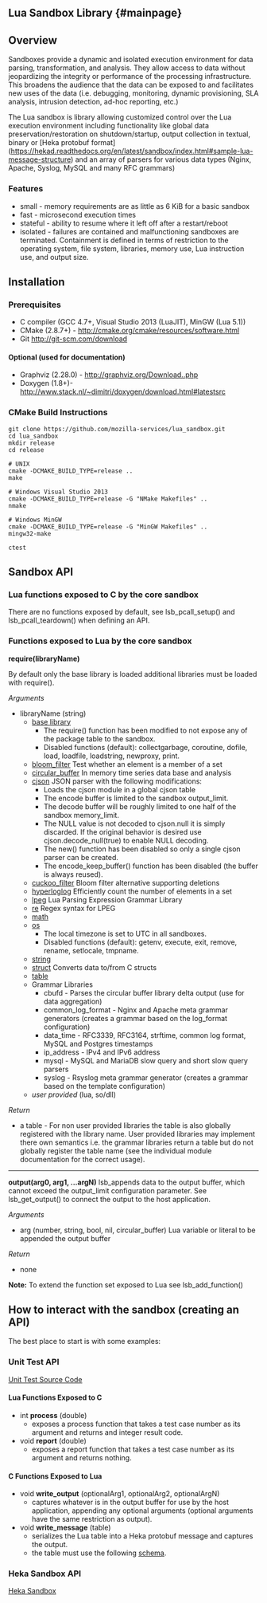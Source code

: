 Lua Sandbox Library {#mainpage}
-------------------

## Overview

Sandboxes provide a dynamic and isolated execution environment
for data parsing, transformation, and analysis.  They allow access to data
without jeopardizing the integrity or performance of the processing
infrastructure. This broadens the audience that the data can be
exposed to and facilitates new uses of the data (i.e. debugging, monitoring,
dynamic provisioning,  SLA analysis, intrusion detection, ad-hoc reporting,
etc.)

The Lua sandbox is library allowing customized control over the Lua execution
environment including functionality like global data preservation/restoration on
shutdown/startup, output collection in textual, binary or [Heka protobuf format]
(https://hekad.readthedocs.org/en/latest/sandbox/index.html#sample-lua-message-structure)
and an array of parsers for various data types (Nginx, Apache, Syslog, MySQL and
many RFC grammars)

### Features

- small - memory requirements are as little as 6 KiB for a basic sandbox
- fast - microsecond execution times
- stateful - ability to resume where it left off after a restart/reboot
- isolated - failures are contained and malfunctioning sandboxes are terminated.
  Containment is defined in terms of restriction to the operating system,
  file system, libraries, memory use, Lua instruction use, and output size.

## Installation

### Prerequisites
* C compiler (GCC 4.7+, Visual Studio 2013 (LuaJIT), MinGW (Lua 5.1))
* CMake (2.8.7+) - http://cmake.org/cmake/resources/software.html
* Git http://git-scm.com/download

#### Optional (used for documentation)
* Graphviz (2.28.0) - http://graphviz.org/Download..php
* Doxygen (1.8+)- http://www.stack.nl/~dimitri/doxygen/download.html#latestsrc

### CMake Build Instructions

    git clone https://github.com/mozilla-services/lua_sandbox.git
    cd lua_sandbox
    mkdir release
    cd release

    # UNIX
    cmake -DCMAKE_BUILD_TYPE=release ..
    make

    # Windows Visual Studio 2013
    cmake -DCMAKE_BUILD_TYPE=release -G "NMake Makefiles" ..
    nmake

    # Windows MinGW
    cmake -DCMAKE_BUILD_TYPE=release -G "MinGW Makefiles" ..
    mingw32-make

    ctest

## Sandbox API

### Lua functions exposed to C by the core sandbox

There are no functions exposed by default, see lsb_pcall_setup() and
lsb_pcall_teardown() when defining an API.

### Functions exposed to Lua by the core sandbox
**require(libraryName)**

By default only the base library is loaded additional libraries must be loaded with require().

*Arguments*

- libraryName (string)
  - [base library](http://www.lua.org/manual/5.1/manual.html#5.1)
    - The require() function has been modified to not expose any of the package table to the sandbox.
    - Disabled functions (default): collectgarbage, coroutine, dofile, load, loadfile, loadstring, newproxy, print.
  - [bloom_filter](https://github.com/mozilla-services/lua_bloom_filter/blob/master/README.md) Test whether an element is a member of a set
  - [circular_buffer](https://github.com/mozilla-services/lua_circular_buffer/blob/master/README.md) In memory time series data base and analysis
  - [cjson](http://www.kyne.com.au/~mark/software/lua-cjson-manual.html) JSON parser with the following modifications:
    - Loads the cjson module in a global cjson table
    - The encode buffer is limited to the sandbox output_limit.
    - The decode buffer will be roughly limited to one half of the sandbox memory_limit.
    - The NULL value is not decoded to cjson.null it is simply discarded.
      If the original behavior is desired use cjson.decode_null(true) to enable NULL decoding.
    - The new() function has been disabled so only a single cjson parser can be created.
    - The encode_keep_buffer() function has been disabled (the buffer is always reused).
  - [cuckoo_filter](https://github.com/mozilla-services/lua_cuckoo_filter/blob/master/README.md) Bloom filter alternative supporting deletions
  - [hyperloglog](https://github.com/mozilla-services/lua_hyperloglog/blob/master/README.md) Efficiently count the number of elements in a set 
  - [lpeg](http://www.inf.puc-rio.br/~roberto/lpeg/lpeg.html) Lua Parsing Expression Grammar Library
  - [re](http://www.inf.puc-rio.br/~roberto/lpeg/re.html) Regex syntax for LPEG
  - [math](http://www.lua.org/manual/5.1/manual.html#5.6)
  - [os](http://www.lua.org/manual/5.1/manual.html#5.8)
    - The local timezone is set to UTC in all sandboxes.
    - Disabled functions (default): getenv, execute, exit, remove, rename, setlocale, tmpname.
  - [string](http://www.lua.org/manual/5.1/manual.html#5.4)
  - [struct](http://www.inf.puc-rio.br/~roberto/struct/) Converts data to/from C structs
  - [table](http://www.lua.org/manual/5.1/manual.html#5.5)
  - Grammar Libraries
    - cbufd - Parses the circular buffer library delta output (use for data aggregation)
    - common_log_format - Nginx and Apache meta grammar generators (creates a grammar based on the log_format configuration)
    - data_time - RFC3339, RFC3164, strftime, common log format, MySQL and Postgres timestamps
    - ip_address - IPv4 and IPv6 address
    - mysql - MySQL and MariaDB slow query and short slow query parsers
    - syslog - Rsyslog meta grammar generator (creates a grammar based on the template configuration)
  - _user provided_ (lua, so/dll)

*Return*
- a table - For non user provided libraries the table is also globally registered
    with the library name.  User provided libraries may implement there own semantics
    i.e. the grammar libraries return a table but do not globally register the table name
    (see the individual module documentation for the correct usage).

____
**output(arg0, arg1, ...argN)**
    lsb_appends data to the output buffer, which cannot exceed the output_limit
    configuration parameter. See lsb_get_output() to connect the output to the
    host application.

*Arguments*
- arg (number, string, bool, nil, circular_buffer) Lua variable or literal to be appended the output buffer

*Return*
- none

**Note:** To extend the function set exposed to Lua see lsb_add_function()

## How to interact with the sandbox (creating an API)

The best place to start is with some examples:

### Unit Test API

[Unit Test Source Code](https://github.com/mozilla-services/lua_sandbox/blob/master/src/test/test_lua_sandbox.c)

#### Lua Functions Exposed to C

- int **process** (double)
    - exposes a process function that takes a test case number as its argument and returns and integer result code.
- void **report** (double)
    - exposes a report function that takes a test case number as its argument and returns nothing.

#### C Functions Exposed to Lua

- void **write_output** (optionalArg1, optionalArg2, optionalArgN)
    - captures whatever is in the output buffer for use by the host application, appending any optional arguments
    (optional arguments have the same restriction as output).
- void **write_message** (table)
    - serializes the Lua table into a Heka protobuf message and captures the output.
    - the table must use the following [schema](https://hekad.readthedocs.org/en/latest/sandbox/index.html#sample-lua-message-structure).

### Heka Sandbox API

[Heka Sandbox](https://hekad.readthedocs.org/en/latest/sandbox/index.html#lua-sandbox)
